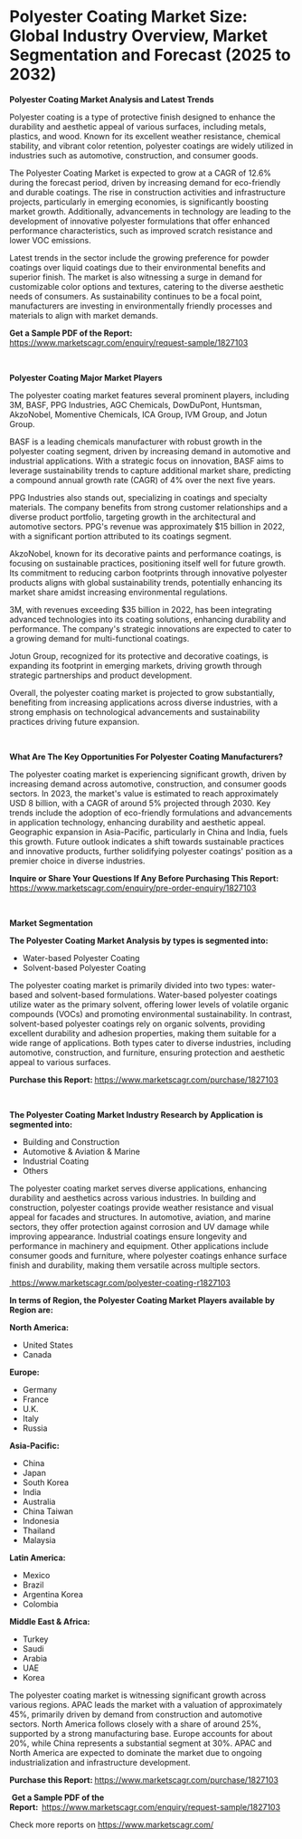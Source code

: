 <p><h1>Polyester Coating Market Size: Global Industry Overview, Market Segmentation and Forecast (2025 to 2032)</h1></p><p><strong>Polyester Coating Market Analysis and Latest Trends</strong></p>
<p><p>Polyester coating is a type of protective finish designed to enhance the durability and aesthetic appeal of various surfaces, including metals, plastics, and wood. Known for its excellent weather resistance, chemical stability, and vibrant color retention, polyester coatings are widely utilized in industries such as automotive, construction, and consumer goods. </p><p>The Polyester Coating Market is expected to grow at a CAGR of 12.6% during the forecast period, driven by increasing demand for eco-friendly and durable coatings. The rise in construction activities and infrastructure projects, particularly in emerging economies, is significantly boosting market growth. Additionally, advancements in technology are leading to the development of innovative polyester formulations that offer enhanced performance characteristics, such as improved scratch resistance and lower VOC emissions.</p><p>Latest trends in the sector include the growing preference for powder coatings over liquid coatings due to their environmental benefits and superior finish. The market is also witnessing a surge in demand for customizable color options and textures, catering to the diverse aesthetic needs of consumers. As sustainability continues to be a focal point, manufacturers are investing in environmentally friendly processes and materials to align with market demands.</p></p>
<p><strong>Get a Sample PDF of the Report:&nbsp;</strong> <a href="https://www.marketscagr.com/enquiry/request-sample/1827103?utm_campaign=2003&utm_medium=2&utm_source=Github&utm_content=ia&utm_term=31012025&utm_id=polyester-coating">https://www.marketscagr.com/enquiry/request-sample/1827103</a></p>
<p>&nbsp;</p>
<p><strong>Polyester Coating Major Market Players</strong></p>
<p><p>The polyester coating market features several prominent players, including 3M, BASF, PPG Industries, AGC Chemicals, DowDuPont, Huntsman, AkzoNobel, Momentive Chemicals, ICA Group, IVM Group, and Jotun Group. </p><p>BASF is a leading chemicals manufacturer with robust growth in the polyester coating segment, driven by increasing demand in automotive and industrial applications. With a strategic focus on innovation, BASF aims to leverage sustainability trends to capture additional market share, predicting a compound annual growth rate (CAGR) of 4% over the next five years.</p><p>PPG Industries also stands out, specializing in coatings and specialty materials. The company benefits from strong customer relationships and a diverse product portfolio, targeting growth in the architectural and automotive sectors. PPG's revenue was approximately $15 billion in 2022, with a significant portion attributed to its coatings segment.</p><p>AkzoNobel, known for its decorative paints and performance coatings, is focusing on sustainable practices, positioning itself well for future growth. Its commitment to reducing carbon footprints through innovative polyester products aligns with global sustainability trends, potentially enhancing its market share amidst increasing environmental regulations.</p><p>3M, with revenues exceeding $35 billion in 2022, has been integrating advanced technologies into its coating solutions, enhancing durability and performance. The company's strategic innovations are expected to cater to a growing demand for multi-functional coatings.</p><p>Jotun Group, recognized for its protective and decorative coatings, is expanding its footprint in emerging markets, driving growth through strategic partnerships and product development. </p><p>Overall, the polyester coating market is projected to grow substantially, benefiting from increasing applications across diverse industries, with a strong emphasis on technological advancements and sustainability practices driving future expansion.</p></p>
<p>&nbsp;</p>
<p><strong>What Are The Key Opportunities For Polyester Coating Manufacturers?</strong></p>
<p><p>The polyester coating market is experiencing significant growth, driven by increasing demand across automotive, construction, and consumer goods sectors. In 2023, the market's value is estimated to reach approximately USD 8 billion, with a CAGR of around 5% projected through 2030. Key trends include the adoption of eco-friendly formulations and advancements in application technology, enhancing durability and aesthetic appeal. Geographic expansion in Asia-Pacific, particularly in China and India, fuels this growth. Future outlook indicates a shift towards sustainable practices and innovative products, further solidifying polyester coatings' position as a premier choice in diverse industries.</p></p>
<p><strong>Inquire or Share Your Questions If Any Before Purchasing This Report:</strong> <a href="https://www.marketscagr.com/enquiry/pre-order-enquiry/1827103?utm_campaign=2003&utm_medium=2&utm_source=Github&utm_content=ia&utm_term=31012025&utm_id=polyester-coating">https://www.marketscagr.com/enquiry/pre-order-enquiry/1827103</a></p>
<p>&nbsp;</p>
<p><strong>Market Segmentation</strong></p>
<p><strong>The Polyester Coating Market Analysis by types is segmented into:</strong></p>
<p><ul><li>Water-based Polyester Coating</li><li>Solvent-based Polyester Coating</li></ul></p>
<p><p>The polyester coating market is primarily divided into two types: water-based and solvent-based formulations. Water-based polyester coatings utilize water as the primary solvent, offering lower levels of volatile organic compounds (VOCs) and promoting environmental sustainability. In contrast, solvent-based polyester coatings rely on organic solvents, providing excellent durability and adhesion properties, making them suitable for a wide range of applications. Both types cater to diverse industries, including automotive, construction, and furniture, ensuring protection and aesthetic appeal to various surfaces.</p></p>
<p><strong>Purchase this Report:&nbsp;</strong><a href="https://www.marketscagr.com/purchase/1827103?utm_campaign=2003&utm_medium=2&utm_source=Github&utm_content=ia&utm_term=31012025&utm_id=polyester-coating">https://www.marketscagr.com/purchase/1827103</a></p>
<p>&nbsp;</p>
<p><strong>The Polyester Coating Market Industry Research by Application is segmented into:</strong></p>
<p><ul><li>Building and Construction</li><li>Automotive & Aviation & Marine</li><li>Industrial Coating</li><li>Others</li></ul></p>
<p><p>The polyester coating market serves diverse applications, enhancing durability and aesthetics across various industries. In building and construction, polyester coatings provide weather resistance and visual appeal for facades and structures. In automotive, aviation, and marine sectors, they offer protection against corrosion and UV damage while improving appearance. Industrial coatings ensure longevity and performance in machinery and equipment. Other applications include consumer goods and furniture, where polyester coatings enhance surface finish and durability, making them versatile across multiple sectors.</p></p>
<p><a href="https://www.marketscagr.com/polyester-coating-r1827103?utm_campaign=2003&utm_medium=2&utm_source=Github&utm_content=ia&utm_term=31012025&utm_id=polyester-coating">&nbsp;https://www.marketscagr.com/polyester-coating-r1827103</a></p>
<p><strong>In terms of Region, the Polyester Coating Market Players available by Region are:</strong></p>
<p>
    <p> <strong> North America: </strong>
        <ul>
            <li>United States</li>
            <li>Canada</li>
        </ul>
        </p> 
    <p> <strong> Europe: </strong>
        <ul>
            <li>Germany</li>
            <li>France</li>
            <li>U.K.</li>
            <li>Italy</li>
            <li>Russia</li>
        </ul>
        </p> 
    <p> <strong> Asia-Pacific: </strong>
        <ul>
            <li>China</li>
            <li>Japan</li>
            <li>South Korea</li>
            <li>India</li>
            <li>Australia</li>
            <li>China Taiwan</li>
            <li>Indonesia</li>
            <li>Thailand</li>
            <li>Malaysia</li>
        </ul>
        </p> 
    <p> <strong> Latin America: </strong>
        <ul>
            <li>Mexico</li>
            <li>Brazil</li>
            <li>Argentina Korea</li>
            <li>Colombia</li>
        </ul>
        </p> 
    <p> <strong> Middle East & Africa: </strong>
        <ul>
            <li>Turkey</li>
            <li>Saudi</li>
            <li>Arabia</li>
            <li>UAE</li>
            <li>Korea</li>
        </ul>
    </p>
    </p>
<p><p>The polyester coating market is witnessing significant growth across various regions. APAC leads the market with a valuation of approximately 45%, primarily driven by demand from construction and automotive sectors. North America follows closely with a share of around 25%, supported by a strong manufacturing base. Europe accounts for about 20%, while China represents a substantial segment at 30%. APAC and North America are expected to dominate the market due to ongoing industrialization and infrastructure development.</p></p>
<p><strong>Purchase this Report: </strong><a href="https://www.marketscagr.com/purchase/1827103?utm_campaign=2003&utm_medium=2&utm_source=Github&utm_content=ia&utm_term=31012025&utm_id=polyester-coating">https://www.marketscagr.com/purchase/1827103</a></p>
<p>&nbsp;<strong>Get a Sample PDF of the Report:&nbsp;&nbsp;</strong><a href="https://www.marketscagr.com/enquiry/request-sample/1827103?utm_campaign=2003&utm_medium=2&utm_source=Github&utm_content=ia&utm_term=31012025&utm_id=polyester-coating">https://www.marketscagr.com/enquiry/request-sample/1827103</a></p>
<p><strong></strong></p>
<p>Check more reports on <a href="https://www.marketscagr.com/?utm_campaign=2003&utm_medium=2&utm_source=Github&utm_content=ia&utm_term=31012025&utm_id=polyester-coating">https://www.marketscagr.com/</a></p>